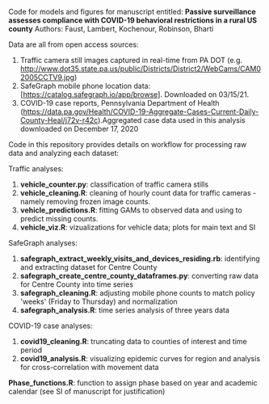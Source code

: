 Code for models and figures for manuscript entitled: **Passive surveillance assesses compliance with COVID-19 behavioral restrictions in a rural US county**
Authors: Faust, Lambert, Kochenour, Robinson, Bharti

Data are all from open access sources:
1. Traffic camera still images captured in real-time from PA DOT (e.g. http://www.dot35.state.pa.us/public/Districts/District2/WebCams/CAM02005CCTV9.jpg)
2. SafeGraph mobile phone location data: [https://catalog.safegraph.io/app/browse]. Downloaded on 03/15/21.
3. COVID-19 case reports, Pennsylvania Department of Health (https://data.pa.gov/Health/COVID-19-Aggregate-Cases-Current-Daily-County-Heal/j72v-r42c).Aggregated case data used in this analysis downloaded on December 17, 2020

Code in this repository provides details on workflow for processing raw data and analyzing each dataset:

Traffic analyses:
1. **vehicle_counter.py**: classification of traffic camera stills
2. **vehicle_cleaning.R**: cleaning of hourly count data for traffic cameras - namely removing frozen image counts.
3. **vehicle_predictions.R**: fitting GAMs to observed data and using to predict missing counts.
4. **vehicle_viz.R**: vizualizations for vehicle data; plots for main text and SI

SafeGraph analyses:
1. **safegraph_extract_weekly_visits_and_devices_residing.rb**: identifying and extracting dataset for Centre County
1. **safegraph_create_centre_county_dataframes.py**: converting raw data for Centre County into time series
2. **safegraph_cleaning.R**: adjusting mobile phone counts to match policy 'weeks' (Friday to Thursday) and normalization
3. **safegraph_analysis.R**: time series analysis of three years data

COVID-19 case analyses:
1. **covid19_cleaning.R**: truncating data to counties of interest and time period
2. **covid19_analysis.R**: visualizing epidemic curves for region and analysis for cross-correlation with movement data

**Phase_functions.R**: function to assign phase based on year and academic calendar (see SI of manuscript for justification)
